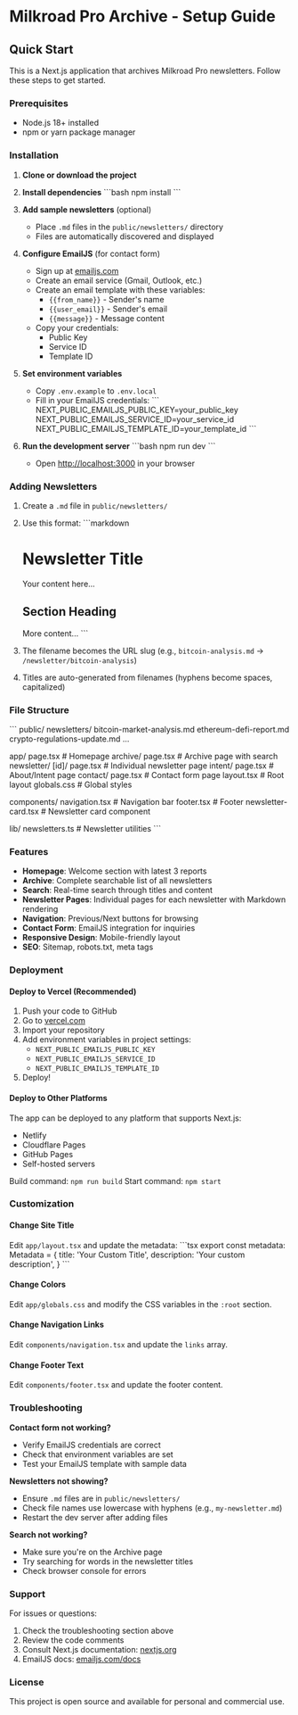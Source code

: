 # Milkroad Pro Archive - Setup Guide

## Quick Start

This is a Next.js application that archives Milkroad Pro newsletters. Follow these steps to get started.

### Prerequisites

- Node.js 18+ installed
- npm or yarn package manager

### Installation

1. **Clone or download the project**

2. **Install dependencies**
   \`\`\`bash
   npm install
   \`\`\`

3. **Add sample newsletters** (optional)
   - Place `.md` files in the `public/newsletters/` directory
   - Files are automatically discovered and displayed

4. **Configure EmailJS** (for contact form)
   - Sign up at [emailjs.com](https://www.emailjs.com)
   - Create an email service (Gmail, Outlook, etc.)
   - Create an email template with these variables:
     - `{{from_name}}` - Sender's name
     - `{{user_email}}` - Sender's email
     - `{{message}}` - Message content
   - Copy your credentials:
     - Public Key
     - Service ID
     - Template ID

5. **Set environment variables**
   - Copy `.env.example` to `.env.local`
   - Fill in your EmailJS credentials:
     \`\`\`
     NEXT_PUBLIC_EMAILJS_PUBLIC_KEY=your_public_key
     NEXT_PUBLIC_EMAILJS_SERVICE_ID=your_service_id
     NEXT_PUBLIC_EMAILJS_TEMPLATE_ID=your_template_id
     \`\`\`

6. **Run the development server**
   \`\`\`bash
   npm run dev
   \`\`\`
   - Open [http://localhost:3000](http://localhost:3000) in your browser

### Adding Newsletters

1. Create a `.md` file in `public/newsletters/`
2. Use this format:
   \`\`\`markdown
   # Newsletter Title

   Your content here...

   ## Section Heading

   More content...
   \`\`\`
3. The filename becomes the URL slug (e.g., `bitcoin-analysis.md` → `/newsletter/bitcoin-analysis`)
4. Titles are auto-generated from filenames (hyphens become spaces, capitalized)

### File Structure

\`\`\`
public/
  newsletters/
    bitcoin-market-analysis.md
    ethereum-defi-report.md
    crypto-regulations-update.md
    ...

app/
  page.tsx                 # Homepage
  archive/
    page.tsx              # Archive page with search
  newsletter/
    [id]/
      page.tsx            # Individual newsletter page
  intent/
    page.tsx              # About/Intent page
  contact/
    page.tsx              # Contact form page
  layout.tsx              # Root layout
  globals.css             # Global styles

components/
  navigation.tsx          # Navigation bar
  footer.tsx              # Footer
  newsletter-card.tsx     # Newsletter card component

lib/
  newsletters.ts          # Newsletter utilities
\`\`\`

### Features

- **Homepage**: Welcome section with latest 3 reports
- **Archive**: Complete searchable list of all newsletters
- **Search**: Real-time search through titles and content
- **Newsletter Pages**: Individual pages for each newsletter with Markdown rendering
- **Navigation**: Previous/Next buttons for browsing
- **Contact Form**: EmailJS integration for inquiries
- **Responsive Design**: Mobile-friendly layout
- **SEO**: Sitemap, robots.txt, meta tags

### Deployment

#### Deploy to Vercel (Recommended)

1. Push your code to GitHub
2. Go to [vercel.com](https://vercel.com)
3. Import your repository
4. Add environment variables in project settings:
   - `NEXT_PUBLIC_EMAILJS_PUBLIC_KEY`
   - `NEXT_PUBLIC_EMAILJS_SERVICE_ID`
   - `NEXT_PUBLIC_EMAILJS_TEMPLATE_ID`
5. Deploy!

#### Deploy to Other Platforms

The app can be deployed to any platform that supports Next.js:
- Netlify
- Cloudflare Pages
- GitHub Pages
- Self-hosted servers

Build command: `npm run build`
Start command: `npm start`

### Customization

#### Change Site Title
Edit `app/layout.tsx` and update the metadata:
\`\`\`tsx
export const metadata: Metadata = {
  title: 'Your Custom Title',
  description: 'Your custom description',
}
\`\`\`

#### Change Colors
Edit `app/globals.css` and modify the CSS variables in the `:root` section.

#### Change Navigation Links
Edit `components/navigation.tsx` and update the `links` array.

#### Change Footer Text
Edit `components/footer.tsx` and update the footer content.

### Troubleshooting

**Contact form not working?**
- Verify EmailJS credentials are correct
- Check that environment variables are set
- Test your EmailJS template with sample data

**Newsletters not showing?**
- Ensure `.md` files are in `public/newsletters/`
- Check file names use lowercase with hyphens (e.g., `my-newsletter.md`)
- Restart the dev server after adding files

**Search not working?**
- Make sure you're on the Archive page
- Try searching for words in the newsletter titles
- Check browser console for errors

### Support

For issues or questions:
1. Check the troubleshooting section above
2. Review the code comments
3. Consult Next.js documentation: [nextjs.org](https://nextjs.org)
4. EmailJS docs: [emailjs.com/docs](https://www.emailjs.com/docs)

### License

This project is open source and available for personal and commercial use.
